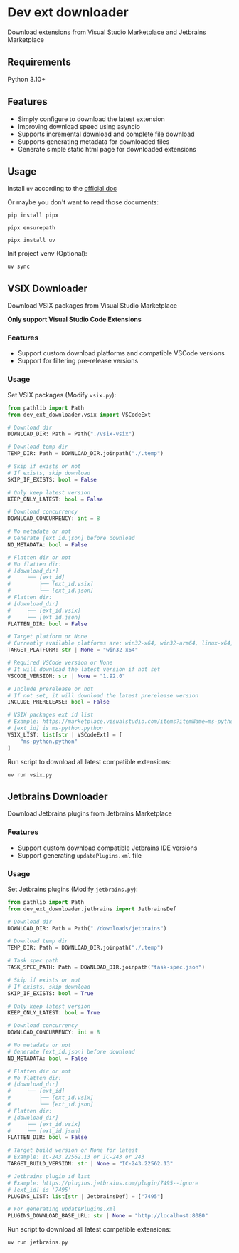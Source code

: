 # Dev ext downloader

Download extensions from Visual Studio Marketplace and Jetbrains Marketplace

## Requirements

Python 3.10+

## Features

- Simply configure to download the latest extension
- Improving download speed using asyncio
- Supports incremental download and complete file download
- Supports generating metadata for downloaded files
- Generate simple static html page for downloaded extensions

## Usage

Install `uv` according to the [official doc](https://docs.astral.sh/uv/getting-started/installation/)

Or maybe you don't want to read those documents:

```shell
pip install pipx

pipx ensurepath

pipx install uv
```

Init project venv (Optional):

```shell
uv sync
```

## VSIX Downloader

Download VSIX packages from Visual Studio Marketplace

**Only support Visual Studio Code Extensions**

### Features

- Support custom download platforms and compatible VSCode versions
- Support for filtering pre-release versions

### Usage

Set VSIX packages (Modify `vsix.py`):

```python
from pathlib import Path
from dev_ext_downloader.vsix import VSCodeExt

# Download dir
DOWNLOAD_DIR: Path = Path("./vsix-vsix")

# Download temp dir
TEMP_DIR: Path = DOWNLOAD_DIR.joinpath("./.temp")

# Skip if exists or not
# If exists, skip download
SKIP_IF_EXISTS: bool = False

# Only keep latest version
KEEP_ONLY_LATEST: bool = False

# Download concurrency
DOWNLOAD_CONCURRENCY: int = 8

# No metadata or not
# Generate [ext_id.json] before download
NO_METADATA: bool = False

# Flatten dir or not
# No flatten dir:
# [download_dir]
#     └── [ext_id]
#         ├── [ext_id.vsix]
#         └── [ext_id.json]
# Flatten dir:
# [download_dir]
#     ├── [ext_id.vsix]
#     └── [ext_id.json]
FLATTEN_DIR: bool = False

# Target platform or None
# Currently available platforms are: win32-x64, win32-arm64, linux-x64, linux-arm64, linux-armhf, alpine-x64, alpine-arm64, darwin-x64, darwin-arm64 and web
TARGET_PLATFORM: str | None = "win32-x64"

# Required VSCode version or None
# It will download the latest version if not set
VSCODE_VERSION: str | None = "1.92.0"

# Include prerelease or not
# If not set, it will download the latest prerelease version
INCLUDE_PRERELEASE: bool = False

# VSIX packages ext id list
# Example: https://marketplace.visualstudio.com/items?itemName=ms-python.python
# [ext_id] is ms-python.python
VSIX_LIST: list[str | VSCodeExt] = [
    "ms-python.python"
]
```

Run script to download all latest compatible extensions:

```shell
uv run vsix.py
```

## Jetbrains Downloader

Download Jetbrains plugins from Jetbrains Marketplace

### Features

- Support custom download compatible Jetbrains IDE versions
- Support generating `updatePlugins.xml` file

### Usage

Set Jetbrains plugins (Modify `jetbrains.py`):

```python
from pathlib import Path
from dev_ext_downloader.jetbrains import JetbrainsDef

# Download dir
DOWNLOAD_DIR: Path = Path("./downloads/jetbrains")

# Download temp dir
TEMP_DIR: Path = DOWNLOAD_DIR.joinpath("./.temp")

# Task spec path
TASK_SPEC_PATH: Path = DOWNLOAD_DIR.joinpath("task-spec.json")

# Skip if exists or not
# If exists, skip download
SKIP_IF_EXISTS: bool = True

# Only keep latest version
KEEP_ONLY_LATEST: bool = True

# Download concurrency
DOWNLOAD_CONCURRENCY: int = 8

# No metadata or not
# Generate [ext_id.json] before download
NO_METADATA: bool = False

# Flatten dir or not
# No flatten dir:
# [download_dir]
#     └── [ext_id]
#         ├── [ext_id.vsix]
#         └── [ext_id.json]
# Flatten dir:
# [download_dir]
#     ├── [ext_id.vsix]
#     └── [ext_id.json]
FLATTEN_DIR: bool = False

# Target build version or None for latest
# Example: IC-243.22562.13 or IC-243 or 243
TARGET_BUILD_VERSION: str | None = "IC-243.22562.13"

# Jetbrains plugin id list
# Example: https://plugins.jetbrains.com/plugin/7495--ignore
# [ext_id] is '7495'
PLUGINS_LIST: list[str | JetbrainsDef] = ["7495"]

# For generating updatePlugins.xml
PLUGINS_DOWNLOAD_BASE_URL: str | None = "http://localhost:8080"
```

Run script to download all latest compatible extensions:

```shell
uv run jetbrains.py
```
